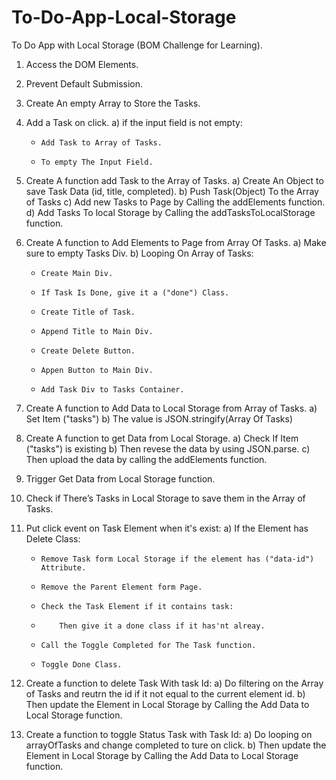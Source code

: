 # To-Do-App-Local-Storage

To Do App with Local Storage (BOM Challenge for Learning).

1.  Access the DOM Elements.
2.  Prevent Default Submission.
3.  Create An empty Array to Store the Tasks.
4.  Add a Task on click.
    a) if the input field is not empty:
    -     Add Task to Array of Tasks.
    -     To empty The Input Field.
5.  Create A function add Task to the Array of Tasks.
    a) Create An Object to save Task Data (id, title, completed).
    b) Push Task(Object) To the Array of Tasks
    c) Add new Tasks to Page by Calling the addElements function.
    d) Add Tasks To local Storage by Calling the addTasksToLocalStorage function.
6.  Create A function to Add Elements to Page from Array Of Tasks.
    a) Make sure to empty Tasks Div.
    b) Looping On Array of Tasks:
    -     Create Main Div.
    -     If Task Is Done, give it a ("done") Class.
    -     Create Title of Task.
    -     Append Title to Main Div.
    -     Create Delete Button.
    -     Appen Button to Main Div.
    -     Add Task Div to Tasks Container.
7.  Create A function to Add Data to Local Storage from Array of Tasks.
    a) Set Item ("tasks")
    b) The value is JSON.stringify(Array Of Tasks)
8.  Create A function to get Data from Local Storage.
    a) Check If Item ("tasks") is existing
    b) Then revese the data by using JSON.parse.
    c) Then upload the data by calling the addElements function.
9.  Trigger Get Data from Local Storage function.
10. Check if There’s Tasks in Local Storage to save them in the Array of Tasks.

11. Put click event on Task Element when it's exist:
    a) If the Element has Delete Class:
    -     Remove Task form Local Storage if the element has ("data-id") Attribute.
    -     Remove the Parent Element form Page.
    -     Check the Task Element if it contains task:
    -         Then give it a done class if it has'nt alreay.
    -     Call the Toggle Completed for The Task function.
    -     Toggle Done Class.
12. Create a function to delete Task With task Id:
    a) Do filtering on the Array of Tasks and reutrn the id if it not equal to the current element id.
    b) Then update the Element in Local Storage by Calling the Add Data to Local Storage function.
13. Create a function to toggle Status Task with Task Id:
    a) Do looping on arrayOfTasks and change completed to ture on click.
    b) Then update the Element in Local Storage by Calling the Add Data to Local Storage function.
